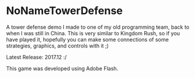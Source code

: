 # NoNameTowerDefense
A tower defense demo I made to one of my old programming team, back to when I was still in China. This is very similar to Kingdom Rush, so if you have played it, hopefully you can make some connections of some strategies, graphics, and controls with it ;)

Latest Release: 2017.12 :/

This game was developed using Adobe Flash.
